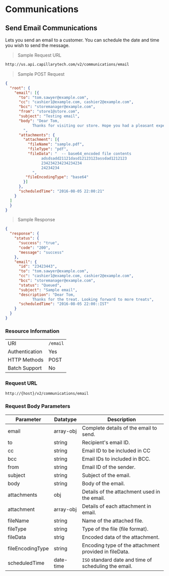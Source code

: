 # Communications

## Send Email Communications

Lets you send an email to a customer. You can schedule the date and time you wish to send the message.

> Sample Request URL


```html
http://us.api.capillarytech.com/v2/communications/email

```

> Sample POST Request

```json
{
  "root": {
    "email": [{
      "to": "tom.sawyer@example.com",
      "cc": "cashier1@example.com, cashier2@example.com",
      "bcc": "storemanager@example.com",
      "from": "store1@store.com",
      "subject": "Testing email",
      "body": "Dear Tom,
            Thanks for visiting our store. Hope you had a pleasant experience.
        ",
      "attachments": {
        "attachment": [{
          "fileName": "sample.pdf",
          "fileType": "pdf",
          "fileData": "  -- base64_encoded file contents
                adsdsadd21121dasd12123123assdad1212123
                234234234234234234
                24234234
            ",
		 "fileEncodingType": "base64"
        }]
      },
      "scheduledTime": "2016-08-05 22:00:21"
    }
  ]
  }
}
```


> Sample Response

```json
{
  "response": {
    "status": {
      "success": "true",
      "code": "200",
      "message": "success"
    },
    "email": {
      "id": "23423443",
      "to": "tom.sawyer@example.com",
      "cc": "cashier1@example.com, cashier2@example.com",
      "bcc": "storemanager@example.com",
      "status": "Queued",
      "subject": "Sample email",
      "description": "Dear Tom,
            Thanks for the treat. Looking forward to more treats",
      "scheduledTime": "2016-08-05 22:00::IST"
    }
  }
}
```


### Resource Information
| | |
--------- | ----------- |
URI | `/email`
Authentication | Yes
HTTP Methods | POST
Batch Support | No

### Request URL

`http://{host}/v2/communications/email`


### Request Body Parameters

Parameter | Datatype | Description
--------- | -------- | -----------
email | array-obj | Complete details of the email to send.
to | string | Recipient's email ID.
cc | string | Email ID to be included in CC 
bcc | string | Email IDs to included in BCC.
from | string | Email ID of the sender.
subject | string | Subject of the email.
body | string | Body of the email.
attachments | obj | Details of the attachment used in the email. 
attachment | array-obj | Details of each attachment in email.
fileName | string | Name of the attached file. 
fileType | string | Type of the file (file format). 
fileData | strig | Encoded data of the  attachment.
fileEncodingType | string | Encoding type of the attachment provided in fileData.
scheduledTime | date-time | `ISO` standard date and time of scheduling the email.

